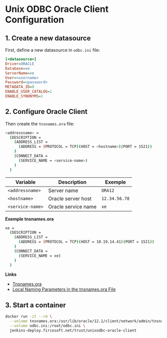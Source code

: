 # Unix ODBC Oracle Client Configuration

## 1. Create a new datasource

First, define a new datasource in `odbc.ini` file:

```ini
[<datasource>]
Driver=ORACLE
Database=xe
ServerName=xe
User=<username>
Password=<password>
METADATA_ID=0
ENABLE_USER_CATALOG=1
ENABLE_SYNONYMS=1
```

## 2. Configure Oracle Client

Then create the `tnsnames.ora` file:

```sh
<addressname> =
  (DESCRIPTION =
    (ADDRESS_LIST =
      (ADDRESS = (PROTOCOL = TCP)(HOST = <hostname>)(PORT = 1521))
    )
    (CONNECT_DATA =
      (SERVICE_NAME = <service-name>)
    )
  )
```

| Variable          | Description             | Exemple       |
|-------------------|-------------------------|---------------|
| `<addressname>`   | Server name             | `ORA12`       |
| `<hostname>`      | Oracle server host      | `12.34.56.78` |
| `<service-name>`  | Oracle service name     | `xe`          |

**Exemple tnsnames.ora**

```sh
xe =
  (DESCRIPTION =
    (ADDRESS_LIST =
      (ADDRESS = (PROTOCOL = TCP)(HOST = 10.19.14.41)(PORT = 1521))
    )
    (CONNECT_DATA =
      (SERVICE_NAME = xe)
    )
  )
```

**Links**
- [Tnsnames.ora](http://www.orafaq.com/wiki/Tnsnames.ora)
- [Local Naming Parameters in the tnsnames.ora File](https://docs.oracle.com/database/121/NETRF/tnsnames.htm#NETRF007)

## 3. Start a container

```sh
docker run -it --rm \
  --volume tnsnames.ora:/usr/lib/oracle/12.1/client/network/admin/tnsnames.ora \
  --volume odbc.ini:/root/odbc.ini \
  jenkins-deploy.fircosoft.net/trust/unixodbc-oracle-client
```

